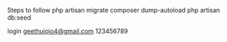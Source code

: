 Steps to follow
php artisan migrate
composer dump-autoload
php artisan db:seed

login
geethujojo4@gmail.com
123456789
